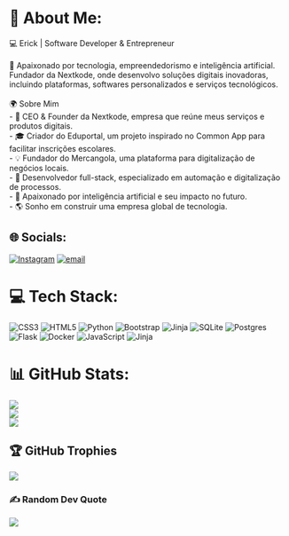 # 💫 About Me:
💻 Erick | Software Developer & Entrepreneur  <br><br>🚀 Apaixonado por tecnologia, empreendedorismo e inteligência artificial. Fundador da Nextkode, onde desenvolvo soluções digitais inovadoras, incluindo plataformas, softwares personalizados e serviços tecnológicos.  <br><br>🌍 Sobre Mim  <br>- 🏢 CEO & Founder da Nextkode, empresa que reúne meus serviços e produtos digitais.  <br>- 🎓 Criador do Eduportal, um projeto inspirado no Common App para facilitar inscrições escolares.  <br>- 💡 Fundador do Mercangola, uma plataforma para digitalização de negócios locais.  <br>- 🔧 Desenvolvedor full-stack, especializado em automação e digitalização de processos.  <br>- 🤖 Apaixonado por inteligência artificial e seu impacto no futuro.  <br>- 🌎 Sonho em construir uma empresa global de tecnologia.


## 🌐 Socials:
[![Instagram](https://img.shields.io/badge/Instagram-%23E4405F.svg?logo=Instagram&logoColor=white)](https://instagram.com/nextkode) [![email](https://img.shields.io/badge/Email-D14836?logo=gmail&logoColor=white)](mailto:erick.vaz.baptista00@gmail.com) 

# 💻 Tech Stack:
![CSS3](https://img.shields.io/badge/css3-%231572B6.svg?style=for-the-badge&logo=css3&logoColor=white) ![HTML5](https://img.shields.io/badge/html5-%23E34F26.svg?style=for-the-badge&logo=html5&logoColor=white) ![Python](https://img.shields.io/badge/python-3670A0?style=for-the-badge&logo=python&logoColor=ffdd54) ![Bootstrap](https://img.shields.io/badge/bootstrap-%238511FA.svg?style=for-the-badge&logo=bootstrap&logoColor=white) ![Jinja](https://img.shields.io/badge/jinja-white.svg?style=for-the-badge&logo=jinja&logoColor=black) ![SQLite](https://img.shields.io/badge/sqlite-%2307405e.svg?style=for-the-badge&logo=sqlite&logoColor=white) ![Postgres](https://img.shields.io/badge/postgres-%23316192.svg?style=for-the-badge&logo=postgresql&logoColor=white) ![Flask](https://img.shields.io/badge/flask-%23000.svg?style=for-the-badge&logo=flask&logoColor=white) ![Docker](https://img.shields.io/badge/docker-%230db7ed.svg?style=for-the-badge&logo=docker&logoColor=white) ![JavaScript](https://img.shields.io/badge/javascript-%23323330.svg?style=for-the-badge&logo=javascript&logoColor=%23F7DF1E) ![Jinja](https://img.shields.io/badge/jinja-white.svg?style=for-the-badge&logo=jinja&logoColor=black)
# 📊 GitHub Stats:
![](https://github-readme-stats.vercel.app/api?username=Erick0011&theme=dark&hide_border=false&include_all_commits=true&count_private=false)<br/>
![](https://nirzak-streak-stats.vercel.app/?user=Erick0011&theme=dark&hide_border=false)<br/>
![](https://github-readme-stats.vercel.app/api/top-langs/?username=Erick0011&theme=dark&hide_border=false&include_all_commits=true&count_private=false&layout=compact)

## 🏆 GitHub Trophies
![](https://github-profile-trophy.vercel.app/?username=Erick0011&theme=radical&no-frame=false&no-bg=true&margin-w=4)

### ✍️ Random Dev Quote
![](https://quotes-github-readme.vercel.app/api?type=horizontal&theme=radical)

<!-- Proudly created with GPRM ( https://gprm.itsvg.in ) -->
